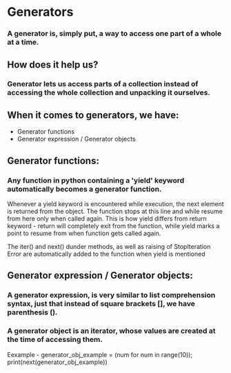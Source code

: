 # Generators

### A generator is, simply put, a way to access one part of a whole at a time.

## How does it help us?

### Generator lets us access parts of a collection instead of accessing the whole collection and unpacking it ourselves.

## When it comes to generators, we have:
* Generator functions
* Generator expression / Generator objects

## Generator functions:
### Any function in python containing a 'yield' keyword automatically becomes a generator function. 

Whenever a yield keyword is encountered while execution, the next element is returned from the object.
The function stops at this line and while resume from here only when called again.
This is how yield differs from return keyword - return will completely exit from the function, while yield marks a point to resume from when function gets called again.

The iter() and next() dunder methods, as well as raising of StopIteration Error are automatically added to the function when yield is mentioned

## Generator expression / Generator objects:
### A generator expression, is very similar to list comprehension syntax, just that instead of square brackets [], we have parenthesis ().

### A generator object is an iterator, whose values are created at the time of accessing them.

Eexample - 
generator_obj_example = (num for num in range(10)); print(next(generator_obj_example))
